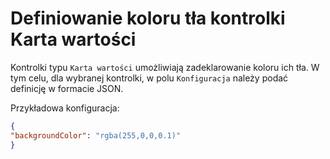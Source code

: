 # Definiowanie koloru tła kontrolki Karta wartości

Kontrolki typu `Karta wartości` umożliwiają zadeklarowanie koloru ich tła. W tym celu, dla wybranej kontrolki, w polu `Konfiguracja` należy podać definicję w formacie JSON.

Przykładowa konfiguracja:

```json
{
"backgroundColor": "rgba(255,0,0,0.1)"
}
```